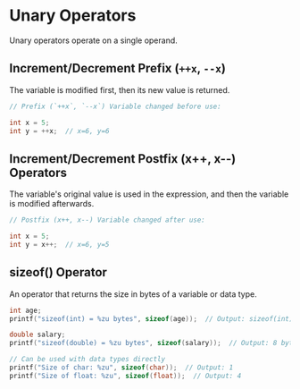 # Unary Operators

Unary operators operate on a single operand.

## Increment/Decrement Prefix (`++x`, `--x`) 

The variable is modified first, then its new value is returned.

```c
// Prefix (`++x`, `--x`) Variable changed before use:

int x = 5;
int y = ++x;  // x=6, y=6

```

## Increment/Decrement Postfix (x++, x--) Operators

The variable's original value is used in the expression, and then the variable is modified afterwards. 

```c
// Postfix (x++, x--) Variable changed after use:

int x = 5;
int y = x++;  // x=6, y=5

```

## sizeof() Operator

An operator that returns the size in bytes of a variable or data type.

```c
int age;
printf("sizeof(int) = %zu bytes", sizeof(age));  // Output: sizeof(int) = 4 bytes

double salary;
printf("sizeof(double) = %zu bytes", sizeof(salary));  // Output: 8 bytes

// Can be used with data types directly
printf("Size of char: %zu", sizeof(char));  // Output: 1
printf("Size of float: %zu", sizeof(float));  // Output: 4

```